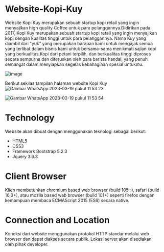 # Website-Kopi-Kuy

Website Kopi Kuy merupakan sebuah startup kopi retail yang ingin menyajikan high quality Coffee untuk para pelanggannya.Didirikan pada 2017, Kopi Kuy merupakan sebuah startup kopi retail yang ingin menyajikan kopi dengan kualitas tinggi untuk para pelanggannya. Nama Kuy yang diambil dari "yuk" yang merupakan harapan kami untuk mengajak semua yang terlibat dalam bisnis kami untuk bersama-sama menikmati sajian kopi yang berkualitas.Kopi dari petani terpilih, dan berkualitas tinggi diproses secara sempurna dan diteruskan oleh para barista handal, yang penuh semangat dalam menyiapkan segelas kebahagiaan spesial untukmu.

![image](https://user-images.githubusercontent.com/60558674/226154795-fcb9ce5c-3004-4dba-ad13-980ec98cd406.png)

Berikut sekilas tampilan halaman website Kopi Kuy
![Gambar WhatsApp 2023-03-19 pukul 11 53 23](https://user-images.githubusercontent.com/60558674/226154471-42c9674f-9e49-468c-b107-67e068718b53.jpg)

![Gambar WhatsApp 2023-03-19 pukul 11 53 54](https://user-images.githubusercontent.com/60558674/226154472-3a2e3e12-ef77-47d3-9e0f-39f7811f1fc9.jpg)

# Technology

Website akan dibuat dengan menggunakan teknologi sebagai berikut:
- HTML5
- CSS3
- Framework Bootstrap 5.2.3
- Jquery 3.6.3


# Client Browser

Klien membutuhkan chromium based web browser (build 105+), safari (build 16,0+), atau mozila based web browser (build 101+) seperti firefox dengan kemampuan membaca ECMAScript 2015 (ES6) secara native.


# Connection and Location

Koneksi dari website menggunakan protokol HTTP standar melalui web browser dan dapat diakses secara publik. Lokasi server akan disediakan oleh pihak developer.
